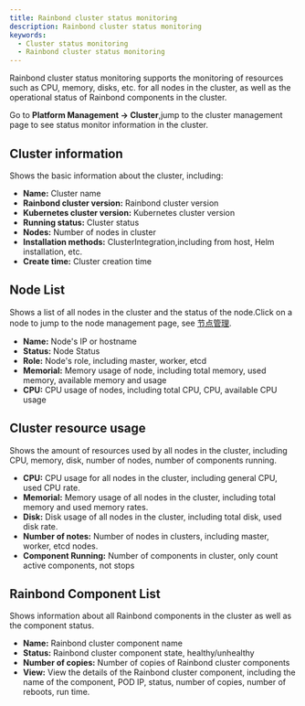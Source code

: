 ```yaml
---
title: Rainbond cluster status monitoring
description: Rainbond cluster status monitoring
keywords:
  - Cluster status monitoring
  - Rainbond cluster status monitoring
---
```


Rainbond cluster status monitoring supports the monitoring of resources such as CPU, memory, disks, etc. for all nodes in the cluster, as well as the operational status of Rainbond components in the cluster.

Go to **Platform Management -> Cluster**,jump to the cluster management page to see status monitor information in the cluster.

## Cluster information

Shows the basic information about the cluster, including:

- **Name:** Cluster name
- **Rainbond cluster version:** Rainbond cluster version
- **Kubernetes cluster version:** Kubernetes cluster version
- **Running status:** Cluster status
- **Nodes:** Number of nodes in cluster
- **Installation methods:** ClusterIntegration,including from host, Helm installation, etc.
- **Create time:** Cluster creation time

## Node List

Shows a list of all nodes in the cluster and the status of the node.Click on a node to jump to the node management page, see [节点管理](../nodes).

- **Name:** Node's IP or hostname
- **Status:** Node Status
- **Role:** Node's role, including master, worker, etcd
- **Memorial:** Memory usage of node, including total memory, used memory, available memory and usage
- **CPU:** CPU usage of nodes, including total CPU, CPU, available CPU usage

## Cluster resource usage

Shows the amount of resources used by all nodes in the cluster, including CPU, memory, disk, number of nodes, number of components running.

- **CPU:** CPU usage for all nodes in the cluster, including general CPU, used CPU rate.
- **Memorial:** Memory usage of all nodes in the cluster, including total memory and used memory rates.
- **Disk:** Disk usage of all nodes in the cluster, including total disk, used disk rate.
- **Number of notes:** Number of nodes in clusters, including master, worker, etcd nodes.
- **Component Running:** Number of components in cluster, only count active components, not stops

## Rainbond Component List

Shows information about all Rainbond components in the cluster as well as the component status.

- **Name:** Rainbond cluster component name
- **Status:** Rainbond cluster component state, healthy/unhealthy
- **Number of copies:** Number of copies of Rainbond cluster components
- **View:** View the details of the Rainbond cluster component, including the name of the component, POD IP, status, number of copies, number of reboots, run time.
